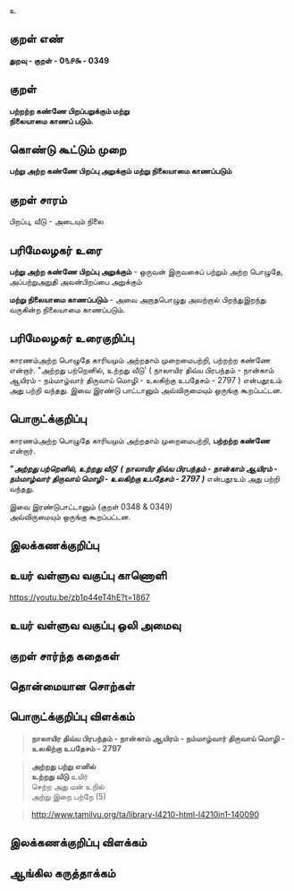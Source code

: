 உ

## குறள் எண் 

**துறவு - குறள் - 0௩௪௯ - 0349**  

## குறள் 

**பற்றற்ற கண்ணே பிறப்பறுக்கும் மற்று  
நிலையாமை காணப் படும்.**

## கொண்டு கூட்டும் முறை

**பற்று அற்ற கண்ணே பிறப்பு அறுக்கும் மற்று நிலையாமை காணப்படும்**

## குறள் சாரம் 

பிறப்பு, வீடு -  அடையும் நிலை  

## பரிமேலழகர் உரை

**பற்று அற்ற கண்ணே பிறப்பு அறுக்கும்** - ஒருவன் இருவகைப் பற்றும் அற்ற பொழுதே, அப்பற்றுஅறுதி அவன்பிறப்பை அறுக்கும்  

**மற்று நிலையாமை காணப்படும்** - அவை அறாதபொழுது அவற்றால் பிறந்துஇறந்து வருகின்ற நிலையாமை காணப்படும்.  

## பரிமேலழகர் உரைகுறிப்பு   

காரணம்அற்ற  பொழுதே காரியமும் அற்றதாம் முறைமைபற்றி, பற்றற்ற கண்ணே என்றார். "அற்றது பற்றெனில், உற்றது வீடு' ( நாலாயிர திவ்ய பிரபந்தம் - நான்காம் ஆயிரம் - நம்மாழ்வார் திருவாய் மொழி - உலகிற்கு உபதேசம் - 2797 ) என்பதூஉம் அது பற்றி வந்தது. இவை இரண்டு பாட்டானும் அவ்விருமையும் ஒருங்கு கூறப்பட்டன.   

## பொருட்க்குறிப்பு 

காரணம்அற்ற  பொழுதே காரியமும் அற்றதாம் முறைமைபற்றி, **பற்றற்ற கண்ணே** என்றார்.     

_**"அற்றது பற்றெனில், உற்றது வீடு' ( நாலாயிர திவ்ய பிரபந்தம் - நான்காம் ஆயிரம் - நம்மாழ்வார் திருவாய் மொழி - உலகிற்கு உபதேசம் - 2797 )**_ என்பதூஉம் அது பற்றி வந்தது.     

இவை இரண்டுபாட்டானும் (குறள் 0348 & 0349)    
அவ்விருமையும் ஒருங்கு கூறப்பட்டன.   

## இலக்கணக்குறிப்பு  


## உயர் வள்ளுவ வகுப்பு காணொளி

https://youtu.be/zb1p44eT4hE?t=1867

## உயர் வள்ளுவ வகுப்பு ஒலி அமைவு 

 
## குறள் சார்ந்த கதைகள் 


## தொன்மையான சொற்கள்


## பொருட்க்குறிப்பு விளக்கம்

>**நாலாயிர திவ்ய பிரபந்தம் - நான்காம் ஆயிரம் - நம்மாழ்வார் திருவாய் மொழி - உலகிற்கு உபதேசம் - 2797**  

>**அற்றது பற்று எனில்  
>உற்றது வீடு** உயிர்  
>செற்ற அது மன் உறில்  
>அற்று இறை பற்றே   (5)  

>http://www.tamilvu.org/ta/library-l4210-html-l4210in1-140090

## இலக்கணக்குறிப்பு விளக்கம்


## ஆங்கில கருத்தாக்கம் 


